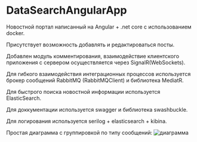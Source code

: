 # DataSearchAngularApp

Новостной портал написанный на Angular + .net core с использованием docker. 

Присутствует возможность добавлять и редактироваться посты.

Добавлен модуль комментирования, взаимодействие клиентского приложения с сервером осуществляется через SignalR(WebSockets).

Для гибкого взаимодействия интеграционных процессов используется брокер сообщений RabbitMQ (RabbitMQClient) и библиотека MediatR.

Для быстрого поиска новостной информации используется ElasticSearch.

Для доккументации используется swagger и библиотека swashbuckle.

Для логирования используется serilog + elasticsearch + kibina.

Простая диаграмма с группировкой по типу сообщений:
![диаграмма](https://github.com/mrExcepti0n/NewsMakerApp/raw/master/.images/kibana-diagram.png)
